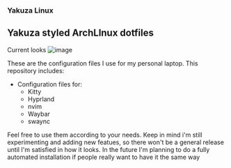 ### Yakuza Linux
## Yakuza styled ArchLInux dotfiles
Current looks
![image](https://github.com/user-attachments/assets/b6762913-7407-4b18-81ec-f07d82ea0206)

These are the configuration files I use for my personal laptop. This repository includes:
- Configuration files for:
    - Kitty
    - Hyprland
    - nvim
    - Waybar
    - swaync

Feel free to use them according to your needs. Keep in mind i'm still experimenting and adding new featues, so there won't be a general release until I'm satisfied in how it looks.
In the future I'm planning to do a fully automated installation if people really want to have it the same way
